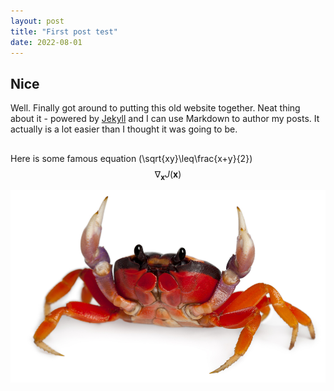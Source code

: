 ```yaml
---
layout: post
title: "First post test"
date: 2022-08-01
---
```


## Nice
Well. Finally got around to putting this old website together. Neat thing about it - powered by [Jekyll](http://jekyllrb.com) and I can use Markdown to author my posts. It actually is a lot easier than I thought it was going to be.  
##

Here is some famous equation \(\sqrt{xy}\leq\frac{x+y}{2}\)
$$\nabla_\boldsymbol{x} J(\boldsymbol{x})$$

![crab](/docs/assets/landcrab_85460941.jpg)

